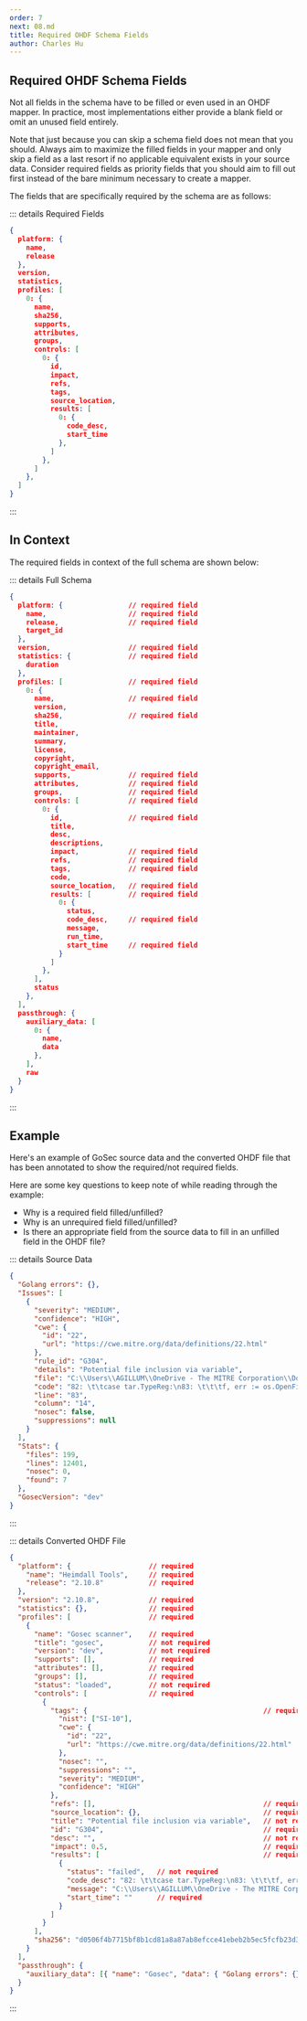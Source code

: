 ```yaml
---
order: 7
next: 08.md
title: Required OHDF Schema Fields
author: Charles Hu
---
```


## Required OHDF Schema Fields

Not all fields in the schema have to be filled or even used in an OHDF mapper. In practice, most implementations either provide a blank field or omit an unused field entirely.

Note that just because you can skip a schema field does not mean that you should. Always aim to maximize the filled fields in your mapper and only skip a field as a last resort if no applicable equivalent exists in your source data. Consider required fields as priority fields that you should aim to fill out first instead of the bare minimum necessary to create a mapper.

The fields that are specifically required by the schema are as follows:

::: details Required Fields
```json
{
  platform: {
    name,
    release
  },
  version,
  statistics,
  profiles: [
    0: {
      name,
      sha256,
      supports,
      attributes,
      groups,
      controls: [
        0: {
          id,
          impact,
          refs,
          tags,
          source_location,
          results: [
            0: {
              code_desc,
              start_time
            },
          ]
        },
      ]
    },
  ]
}
```
:::

## In Context

The required fields in context of the full schema are shown below:

::: details Full Schema
```json
{
  platform: {                // required field
    name,                    // required field
    release,                 // required field
    target_id
  },
  version,                   // required field
  statistics: {              // required field
    duration
  },
  profiles: [                // required field
    0: {
      name,                  // required field
      version,
      sha256,                // required field
      title,
      maintainer,
      summary,
      license,
      copyright,
      copyright_email,
      supports,              // required field
      attributes,            // required field
      groups,                // required field
      controls: [            // required field
        0: {
          id,                // required field
          title,
          desc,
          descriptions,
          impact,            // required field
          refs,              // required field
          tags,              // required field
          code,
          source_location,   // required field
          results: [         // required field
            0: {
              status,
              code_desc,     // required field
              message,
              run_time,
              start_time     // required field
            }
          ]
        },
      ],
      status
    },
  ],
  passthrough: {
    auxiliary_data: [
      0: {
        name,
        data
      },
    ],
    raw
  }
}
```
:::

## Example

Here's an example of GoSec source data and the converted OHDF file that has been annotated to show the required/not required fields.

Here are some key questions to keep note of while reading through the example:

- Why is a required field filled/unfilled?
- Why is an unrequired field filled/unfilled?
- Is there an appropriate field from the source data to fill in an unfilled field in the OHDF file?

::: details Source Data
```json
{
  "Golang errors": {},
  "Issues": [
    {
      "severity": "MEDIUM",
      "confidence": "HIGH",
      "cwe": {
        "id": "22",
        "url": "https://cwe.mitre.org/data/definitions/22.html"
      },
      "rule_id": "G304",
      "details": "Potential file inclusion via variable",
      "file": "C:\\Users\\AGILLUM\\OneDrive - The MITRE Corporation\\Documents\\Code\\grype-0.34.4\\internal\\file\\tar.go",
      "code": "82: \t\tcase tar.TypeReg:\n83: \t\t\tf, err := os.OpenFile(target, os.O_CREATE|os.O_RDWR, os.FileMode(header.Mode))\n84: \t\t\tif err != nil {\n",
      "line": "83",
      "column": "14",
      "nosec": false,
      "suppressions": null
    }
  ],
  "Stats": {
    "files": 199,
    "lines": 12401,
    "nosec": 0,
    "found": 7
  },
  "GosecVersion": "dev"
}
```
:::

::: details Converted OHDF File
```json
{
  "platform": {                   // required
    "name": "Heimdall Tools",     // required
    "release": "2.10.8"           // required
  },
  "version": "2.10.8",            // required
  "statistics": {},               // required
  "profiles": [                   // required
    {
      "name": "Gosec scanner",    // required
      "title": "gosec",           // not required
      "version": "dev",           // not required
      "supports": [],             // required
      "attributes": [],           // required
      "groups": [],               // required
      "status": "loaded",         // not required
      "controls": [               // required
        {
          "tags": {                                           // required
            "nist": ["SI-10"],
            "cwe": {
              "id": "22",
              "url": "https://cwe.mitre.org/data/definitions/22.html"
            },
            "nosec": "",
            "suppressions": "",
            "severity": "MEDIUM",
            "confidence": "HIGH"
          },
          "refs": [],                                         // required
          "source_location": {},                              // required
          "title": "Potential file inclusion via variable",   // not required
          "id": "G304",                                       // required
          "desc": "",                                         // not required
          "impact": 0.5,                                      // required
          "results": [                                        // required
            {
              "status": "failed",   // not required
              "code_desc": "82: \t\tcase tar.TypeReg:\n83: \t\t\tf, err := os.OpenFile(target, os.O_CREATE|os.O_RDWR, os.FileMode(header.Mode))\n84: \t\t\tif err != nil {\n",  // required
              "message": "C:\\Users\\AGILLUM\\OneDrive - The MITRE Corporation\\Documents\\Code\\grype-0.34.4\\internal\\file\\tar.go, line:83, column:14", // not required
              "start_time": ""      // required
            }
          ]
        }
      ],
      "sha256": "d0506f4b7715bf8b1cd81a8a87ab8efcce41ebeb2b5ec5fcfb23d3bdd136f48c"  // required
    }
  ],
  "passthrough": {                                                            // not required
    "auxiliary_data": [{ "name": "Gosec", "data": { "Golang errors": {} } }]  // not required
  }
}
```
:::

